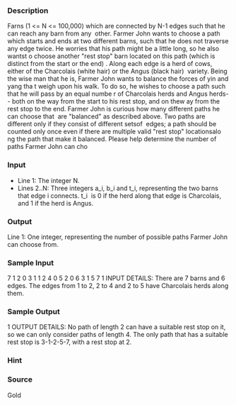 
### Description

Farns (1 <= N <= 100,000) which are connected by N-1 edges such that he can reach any barn from any 
other. Farmer John wants to choose a path which starts and ends at two different barns, such that he
does not traverse any edge twice. He worries that his path might be a little long, so he also wantst
o choose another "rest stop" barn located on this path (which is distinct from the start or the end)
. Along each edge is a herd of cows, either of the Charcolais (white hair) or the Angus (black hair)
 variety. Being the wise man that he is, Farmer John wants to balance the forces of yin and yang tha
t weigh upon his walk. To do so, he wishes to choose a path such that he will pass by an equal numbe
r of Charcolais herds and Angus herds-- both on the way from the start to his rest stop, and on thew
ay from the rest stop to the end. Farmer John is curious how many different paths he can choose that
 are "balanced" as described above. Two paths are different only if they consist of different setsof
 edges; a path should be counted only once even if there are multiple valid "rest stop" locationsalo
ng the path that make it balanced. Please help determine the number of paths Farmer John can cho

### Input

* Line 1: The integer N.
* Lines 2..N: Three integers a_i, b_i and t_i, representing the two barns that edge i connects. t_i 
is 0 if the herd along that edge is Charcolais, and 1 if the herd is Angus.
### Output
Line 1: One integer, representing the number of possible paths Farmer John can choose from.
### Sample Input
7
1 2 0
3 1 1
2 4 0
5 2 0
6 3 1
5 7 1
INPUT DETAILS: 
There are 7 barns and 6 edges. The edges from 1 to 2, 2 to 4 and 2 to 5 have Charcolais herds along 
them.
### Sample Output
1
OUTPUT DETAILS: 
No path of length 2 can have a suitable rest stop on it, so we can only consider paths of length 4. 
The only path that has a suitable rest stop is 3-1-2-5-7, with a rest stop at 2.
### Hint

### Source
Gold